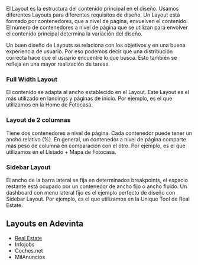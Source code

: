 El Layout es la estructura del contenido principal en el diseño. Usamos diferentes Layouts para diferentes requisitos de diseño. 
Un Layout está formado por contenedores, que a nivel de página, envuelven el contenido. El número de contenedores a nivel de página que se utilizan para envolver el contenido principal determina la variación del diseño.

Un buen diseño de Layouts se relaciona con los objetivos y en una buena experiencia de usuario. Por eso podemos decir que una distribución correcta hace que el usuario encuentre lo que busca. Esto también se refleja en una mayor realización de tareas.

### Full Width Layout
El contenido se adapta al ancho establecido en el Layout. Este Layout es el más utilizado en landings y páginas de inicio.
Por ejemplo, es el que utilizamos en la Home de Fotocasa.

### Layout de 2 columnas
Tiene dos contenedores a nivel de página. Cada contenedor puede tener un ancho relativo (%). En general, un contenedor a nivel de página comparte más peso de columna en comparación con el otro.
Por ejemplo, es el que utilizamos en el Listado + Mapa de Fotocasa.

### Sidebar Layout
El ancho de la barra lateral se fija en determinados breakpoints, el espacio restante está ocupado por un contenedor de ancho fijo o ancho fluido. Un dashboard con menu lateral fijo es el ejemplo perfecto de diseño con Sidebar Layout.
Por ejemplo, es el que utilizamos en la Unique Tool de Real Estate.


## Layouts en Adevinta

- [Real Estate](https://www.figma.com/file/WiMaTLdzoiiKFPITd3ymbC/?node-id=444%3A1644)
- Infojobs
- Coches.net
- MilAnuncios
